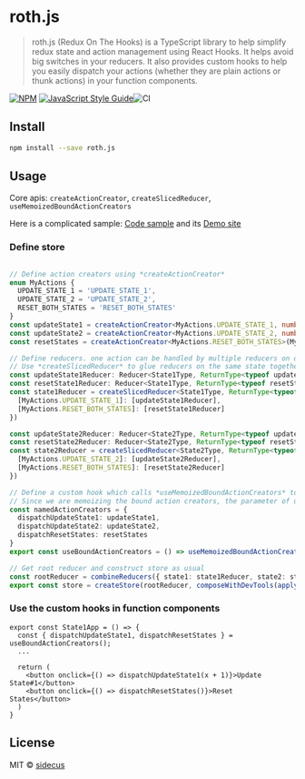 # roth.js

> roth.js (Redux On The Hooks) is a TypeScript library to help simplify redux state and action management using React Hooks.
> It helps avoid big switches in your reducers. It also provides custom hooks to help you easily dispatch your actions (whether they are plain actions or thunk actions) in your function components.

[![NPM](https://img.shields.io/npm/v/roth.js.svg)](https://www.npmjs.com/package/roth.js) [![JavaScript Style Guide](https://img.shields.io/badge/code_style-standard-brightgreen.svg)](https://standardjs.com)![CI](https://github.com/sidecus/roth.js/workflows/CI/badge.svg)

## Install

```bash
npm install --save roth.js
```

## Usage
Core apis: ```createActionCreator```, ```createSlicedReducer```, ```useMemoizedBoundActionCreators```

Here is a complicated sample: [Code sample](https://github.com/sidecus/reactstudy/tree/master/src/ReduxHooks) and its [Demo site](https://sidecus.github.io/reactstudy/)

### Define store
```typescript

// Define action creators using *createActionCreator*
enum MyActions {
  UPDATE_STATE_1 = 'UPDATE_STATE_1',
  UPDATE_STATE_2 = 'UPDATE_STATE_2',
  RESET_BOTH_STATES = 'RESET_BOTH_STATES'
}
const updateState1 = createActionCreator<MyActions.UPDATE_STATE_1, number>(MyActions.UPDATE_STATE_1)
const updateState2 = createActionCreator<MyActions.UPDATE_STATE_2, number>(MyActions.UPDATE_STATE_2)
const resetStates = createActionCreator<MyActions.RESET_BOTH_STATES>(MyActions.RESET_BOTH_STATES)

// Define reducers. one action can be handled by multiple reducers on different state slices.
// Use *createSlicedReducer* to glue reducers on the same state together without using switch statements
const updateState1Reducer: Reducer<State1Type, ReturnType<typeof updateState1>> = (state, action) => {...}
const resetState1Reducer: Reducer<State1Type, ReturnType<typeof resetStates>> = (state, action) => {...}
const state1Reducer = createSlicedReducer<State1Type, ReturnType<typeof updateState1> | ReturnType<typeof resetStates>>(DefaultState1, {
  [MyActions.UPDATE_STATE_1]: [updateState1Reducer],
  [MyActions.RESET_BOTH_STATES]: [resetState1Reducer]
})

const updateState2Reducer: Reducer<State2Type, ReturnType<typeof updateState2>> = (state, action) => {...}
const resetState2Reducer: Reducer<State2Type, ReturnType<typeof resetStates>> = (state, action) => {...}
const state2Reducer = createSlicedReducer<State2Type, ReturnType<typeof updateState2> | ReturnType<typeof resetStates>>(DefaultState2, {
  [MyActions.UPDATE_STATE_2]: [updateState2Reducer],
  [MyActions.RESET_BOTH_STATES]: [resetState2Reducer]
})

// Define a custom hook which calls *useMemoizedBoundActionCreators* to expose named bound action creators.
// Since we are memoizing the bound action creators, the parameter of useMemoizedBoundActionCreators is defined as a global const.
const namedActionCreators = {
  dispatchUpdateState1: updateState1,
  dispatchUpdateState2: updateState2,
  dispatchResetStates: resetStates
}
export const useBoundActionCreators = () => useMemoizedBoundActionCreators(namedActionCreators)

// Get root reducer and construct store as usual
const rootReducer = combineReducers({ state1: state1Reducer, state2: state2Reducer})
export const store = createStore(rootReducer, composeWithDevTools(applyMiddleware(thunk)))

```

### Use the custom hooks in function components
```tsx
export const State1App = () => {
  const { dispatchUpdateState1, dispatchResetStates } = useBoundActionCreators();
  ...

  return (
    <button onclick={() => dispatchUpdateState1(x + 1)}>Update State#1</button>
    <button onclick={() => dispatchResetStates()}>Reset States</button>
  )
}

```

## License

MIT © [sidecus](https://github.com/sidecus)
